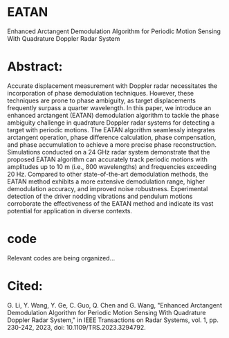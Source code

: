 # EATAN
Enhanced Arctangent Demodulation Algorithm for Periodic Motion Sensing With Quadrature Doppler Radar System

# Abstract:
Accurate displacement measurement with Doppler radar necessitates the incorporation of phase demodulation techniques. However, these techniques are prone to phase ambiguity, as target displacements frequently surpass a quarter wavelength. In this paper, we introduce an enhanced arctangent (EATAN) demodulation algorithm to tackle the phase ambiguity challenge in quadrature Doppler radar systems for detecting a target with periodic motions. The EATAN algorithm seamlessly integrates arctangent operation, phase difference calculation, phase compensation, and phase accumulation to achieve a more precise phase reconstruction. Simulations conducted on a 24 GHz radar system demonstrate that the proposed EATAN algorithm can accurately track periodic motions with amplitudes up to 10 m (i.e., 800 wavelengths) and frequencies exceeding 20 Hz. Compared to other state-of-the-art demodulation methods, the EATAN method exhibits a more extensive demodulation range, higher demodulation accuracy, and improved noise robustness. Experimental detection of the driver nodding vibrations and pendulum motions corroborate the effectiveness of the EATAN method and indicate its vast potential for application in diverse contexts.


# code
Relevant codes are being organized...


# Cited:
G. Li, Y. Wang, Y. Ge, C. Guo, Q. Chen and G. Wang, "Enhanced Arctangent Demodulation Algorithm for Periodic Motion Sensing With Quadrature Doppler Radar System," in IEEE Transactions on Radar Systems, vol. 1, pp. 230-242, 2023, doi: 10.1109/TRS.2023.3294792.
